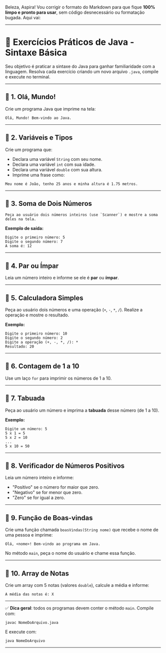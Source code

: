 Beleza, Aspira! Vou corrigir o formato do Markdown para que fique **100% limpo e pronto para usar**, sem código desnecessário ou formatação bugada. Aqui vai:

---

# 📝 Exercícios Práticos de Java - Sintaxe Básica

Seu objetivo é praticar a sintaxe do Java para ganhar familiaridade com a linguagem. Resolva cada exercício criando um novo arquivo `.java`, compile e execute no terminal.

---

## 📘 1. Olá, Mundo!

Crie um programa Java que imprime na tela:

```
Olá, Mundo! Bem-vindo ao Java.
```

---

## 📘 2. Variáveis e Tipos

Crie um programa que:

* Declara uma variável `String` com seu nome.
* Declara uma variável `int` com sua idade.
* Declara uma variável `double` com sua altura.
* Imprime uma frase como:

```
Meu nome é João, tenho 25 anos e minha altura é 1.75 metros.
```

---

## 📘 3. Soma de Dois Números

    Peça ao usuário dois números inteiros (use `Scanner`) e mostre a soma deles na tela.

**Exemplo de saída:**

```
Digite o primeiro número: 5
Digite o segundo número: 7
A soma é: 12
```

---

## 📘 4. Par ou Ímpar

Leia um número inteiro e informe se ele é **par** ou **ímpar**.

---

## 📘 5. Calculadora Simples

Peça ao usuário dois números e uma operação (`+`, `-`, `*`, `/`). Realize a operação e mostre o resultado.

**Exemplo:**

```
Digite o primeiro número: 10
Digite o segundo número: 2
Digite a operação (+, -, *, /): *
Resultado: 20
```

---

## 📘 6. Contagem de 1 a 10

Use um laço `for` para imprimir os números de 1 a 10.

---

## 📘 7. Tabuada

Peça ao usuário um número e imprima a **tabuada** desse número (de 1 a 10).

**Exemplo:**

```
Digite um número: 5
5 x 1 = 5
5 x 2 = 10
...
5 x 10 = 50
```

---

## 📘 8. Verificador de Números Positivos

Leia um número inteiro e informe:

* "Positivo" se o número for maior que zero.
* "Negativo" se for menor que zero.
* "Zero" se for igual a zero.

---

## 📘 9. Função de Boas-vindas

Crie uma função chamada `boasVindas(String nome)` que recebe o nome de uma pessoa e imprime:

```
Olá, <nome>! Bem-vindo ao programa em Java.
```

No método `main`, peça o nome do usuário e chame essa função.

---

## 📘 10. Array de Notas

Crie um array com 5 notas (valores `double`), calcule a média e informe:

```
A média das notas é: X
```

---

✅ **Dica geral**: todos os programas devem conter o método `main`. Compile com:

```
javac NomeDoArquivo.java
```

E execute com:

```
java NomeDoArquivo
```

---
